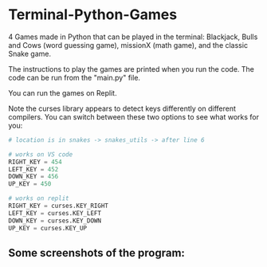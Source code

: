 # Terminal-Python-Games
4 Games made in Python that can be played in the terminal: Blackjack, Bulls and Cows (word guessing game), missionX (math game), and the classic Snake game.

The instructions to play the games are printed when you run the code. The code can be run from the "main.py" file.

You can run the games on Replit.

Note the curses library appears to detect keys differently on different compilers. You can switch between these two options to see what works for you:
```python
# location is in snakes -> snakes_utils -> after line 6

# works on VS code
RIGHT_KEY = 454
LEFT_KEY = 452
DOWN_KEY = 456
UP_KEY = 450

# works on replit
RIGHT_KEY = curses.KEY_RIGHT
LEFT_KEY = curses.KEY_LEFT
DOWN_KEY = curses.KEY_DOWN
UP_KEY = curses.KEY_UP

```

## Some screenshots of the program:

